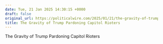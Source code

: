 ```yaml
---
date: Tue, 21 Jan 2025 14:30:15 +0000
draft: false
original_url: https://politicalwire.com/2025/01/21/the-gravity-of-trump-pardoning-capitol-rioters/
title: The Gravity of Trump Pardoning Capitol Rioters
---
```


The Gravity of Trump Pardoning Capitol Rioters